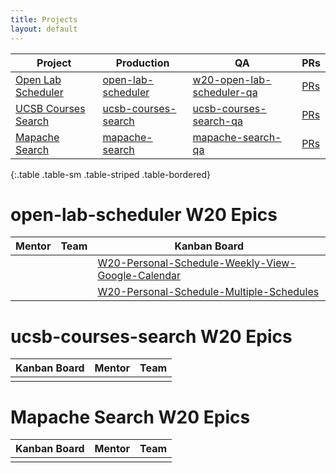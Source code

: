 ```yaml
---
title: Projects
layout: default
---
```


| Project |   Production | QA | PRs |
|---------|---------|-----|----|
| [Open Lab Scheduler](https://github.com/ucsb-cs56-w20/open-lab-scheduler/) | [open-lab-scheduler](https://open-lab-scheduler.herokuapp.com) | [w20-open-lab-scheduler-qa](https://w20-open-lab-scheduler-qa.herokuapp.com) |[PRs](https://open-lab-scheduler-qa.herokuapp.com/pulls) | 
| [UCSB Courses Search](https://github.com/ucsb-cs56-w20/ucsb-courses-search/) |  [ucsb-courses-search](https://ucsb-courses-search.herokuapp.com) | [ucsb-courses-search-qa](https://ucsb-courses-search-qa.herokuapp.com) | [PRs](https://github.com/ucsb-cs56-w20/ucsb-courses-search/pulls) |
|[Mapache Search](https://github.com/ucsb-cs56-w20/mapache-search) | [mapache-search](https://mapache-search.herokuapp.com) | [mapache-search-qa](https://mapache-search-qa.herokuapp.com) | [PRs](https://github.com/ucsb-cs56-w20/mapache-search/pulls) |
{:.table .table-sm .table-striped .table-bordered}

# open-lab-scheduler W20 Epics

| Mentor | Team | Kanban Board |
|--------|--------|------|
|        |        | [W20-Personal-Schedule-Weekly-View-Google-Calendar](https://github.com/ucsb-cs56-w20/ucsb-courses-search/projects/16) | 
|        |        | [W20-Personal-Schedule-Multiple-Schedules](https://github.com/ucsb-cs56-w20/ucsb-courses-search/projects/15) |     


# ucsb-courses-search W20 Epics

| Kanban Board | Mentor | Team |
|--------------|--------|------|
|              |        |      |

# Mapache Search W20 Epics

| Kanban Board | Mentor | Team |
|--------------|--------|------|
|              |        |      |

